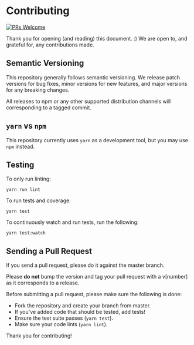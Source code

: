 # Contributing

[![PRs Welcome][pr-welcome-badge]][pr-welcome-link]

Thank you for opening (and reading) this document. :)
We are open to, and grateful for, any contributions made.

## Semantic Versioning

This repository generally follows semantic versioning. We release patch versions for bug fixes, minor versions for new features, and major versions for any breaking changes.

All releases to npm or any other supported distribution channels will corresponding to a tagged commit.

## `yarn` vs `npm`

This repository currently uses `yarn` as a development tool, but you may use `npm` instead.

## Testing

To only run linting:

`yarn run lint`

To run tests and coverage:

`yarn test`

To continuously watch and run tests, run the following:

`yarn test:watch`

## Sending a Pull Request

If you send a pull request, please do it against the master branch.

Please __do not__ bump the version and tag your pull request with a v\[number\] as it corresponds to a release.

Before submitting a pull request, please make sure the following is done:

-   Fork the repository and create your branch from master.
-   If you've added code that should be tested, add tests!
-   Ensure the test suite passes (`yarn test`).
-   Make sure your code lints (`yarn lint`).

Thank you for contributing!

[pr-welcome-badge]: https://img.shields.io/badge/PRs-welcome-brightgreen.svg?style=flat-square
[pr-welcome-link]: https://github.com/yeojz/filter-chunk-webpack-plugin/blob/master/CONTRIBUTING.md
